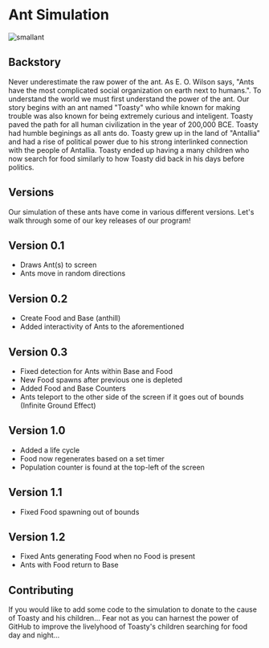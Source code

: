 # Ant Simulation
![smallant](https://github.com/GianAlingog/Ant-Simulation/assets/82414370/acd80e1c-244b-472d-bf7f-87214b3f9af2)

## Backstory

Never underestimate the raw power of the ant. As E. O. Wilson says, "Ants have the most complicated social organization on earth next to humans.". To understand the world we must first understand the power of the ant. Our story begins with an ant named "Toasty" who while known for making trouble was also known for being extremely curious and inteligent. Toasty paved the path for all human civilization in the year of 200,000 BCE. Toasty had humble beginings as all ants do. Toasty grew up in the land of "Antallia" and had a rise of political power due to his strong interlinked connection with the people of Antallia. Toasty ended up having a many children who now search for food similarly to how Toasty did back in his days before politics. 

## Versions

Our simulation of these ants have come in various different versions. Let's walk through some of our key releases of our program!

## Version 0.1
- Draws Ant(s) to screen
- Ants move in random directions

## Version 0.2
- Create Food and Base (anthill)
- Added interactivity of Ants to the aforementioned

## Version 0.3
- Fixed detection for Ants within Base and Food
- New Food spawns after previous one is depleted
- Added Food and Base Counters
- Ants teleport to the other side of the screen if it goes out of bounds (Infinite Ground Effect)

## Version 1.0
- Added a life cycle
- Food now regenerates based on a set timer
- Population counter is found at the top-left of the screen

## Version 1.1
- Fixed Food spawning out of bounds

## Version 1.2
- Fixed Ants generating Food when no Food is present
- Ants with Food return to Base

## Contributing

If you would like to add some code to the simulation to donate to the cause of Toasty and his children... Fear not as you can harnest the power of GitHub to improve the livelyhood of Toasty's children searching for food day and night...

